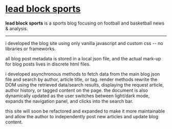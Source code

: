 # [lead block sports](https://www.leadblocksports.blog/)

**lead block sports** is a sports blog focusing on football and basketball news & analysis.

---

i developed the blog site using only vanilla javascript and custom css -- no libraries or frameworks. 

all blog post metadata is stored in a local json file, and the actual mark-up for blog posts lives 
in discrete html files.

i developed asynchronous methods to fetch data from the main blog json file and search by author, 
article title, or tag. render methods rewrite the DOM using the retrieved data/search results, 
displaying the request article, author history, or tagged content on the page. the document is also 
dynamically updated as the user switches between light/dark mode, expands the navigation panel, and
clicks into the search bar.

this site will soon be refactored and expanded to make it more maintainable and allow the author to 
independently post new articles and update blog content.